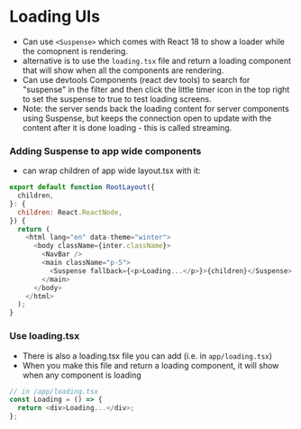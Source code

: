 # Loading UIs

- Can use `<Suspense>` which comes with React 18 to show a loader while the comopnent is rendering.
- alternative is to use the `loading.tsx` file and return a loading component that will show when all the components are rendering.
- Can use devtools Components (react dev tools) to search for "suspense" in the filter and then click the little timer icon in the top right to set the suspense to true to test loading screens.
- Note: the server sends back the loading content for server components using Suspense, but keeps the connection open to update with the content after it is done loading - this is called streaming.

### Adding Suspense to app wide components

- can wrap children of app wide layout.tsx with it:

```javascript
export default function RootLayout({
  children,
}: {
  children: React.ReactNode,
}) {
  return (
    <html lang="en" data-theme="winter">
      <body className={inter.className}>
        <NavBar />
        <main className="p-5">
          <Suspense fallback={<p>Loading...</p>}>{children}</Suspense>
        </main>
      </body>
    </html>
  );
}
```

### Use loading.tsx

- There is also a loading.tsx file you can add (i.e. in `app/loading.tsx`)
- When you make this file and return a loading component, it will show when any component is loading

```javascript
// in /app/loading.tsx
const Loading = () => {
  return <div>Loading...</div>;
};
```
